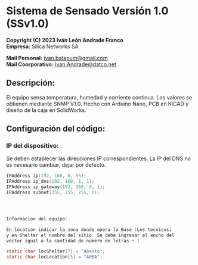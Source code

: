 # Sistema de Sensado Versión 1.0 (SSv1.0)

**Copyright (C) 2023  Iván León Andrade Franco**  
**Empresa:** Silica Networks SA

**Mail Personal:** ivan.batapum@gmail.com  
**Mail Coorporativo:** Ivan.Andrade@datco.net

## Descripción:
El equipo sensa temperatura, humedad y corriente continua. Los valores se obtienen mediante SNMP V1.0. Hecho con Arduino Nano, PCB en KICAD y diseño de la caja en SolidWorks.

## Configuración del código:

### IP del dispositivo:
Se deben establecer las direcciones IP correspondientes. La IP del DNS no es necesario cambiar, dejar por defecto.

```c
IPAddress ip(192, 168, 0, 95);
IPAddress ip_dns(192, 168, 1, 1);
IPAddress ip_gateway(192, 168, 0, 1);
IPAddress subnet(255, 255, 255, 0);




Informacion del equipo:

En location indicar la zona donde opera la Base (Los tecnicos)
y en Shelter el nombre del sitio. Se debe ingresar el ancho del
vector igual a la cantidad de numero de letras + 1.

static char locShelter[7] = "Abasto";
static char locLocation[5] = "AMBA";
